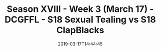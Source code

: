 ---
title: Season XVIII - Week 3 (March 17) - DCGFFL - S18 Sexual Tealing vs S18 ClapBlacks
teams-score:
- team: _teams/s18-teal.md
  score: 44
- team: _teams/black.md
  score: 26
mvp: Justin Parker (Teal), DeVaughn Wilson (Black)
game-ball: ''
sportsperson: ''
season: 18
week: 3
date: '2019-03-17T14:44:45'
pageid: season-xviii-week-3-march-18-6907-vs-6913
---
